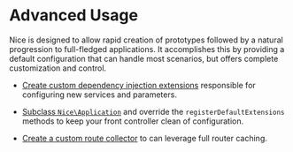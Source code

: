 Advanced Usage
==============

Nice is designed to allow rapid creation of prototypes followed by a natural progression
to full-fledged applications. It accomplishes this by providing a default configuration
that can handle most scenarios, but offers complete customization and control.

*   [Create custom dependency injection extensions](custom-extensions.md) responsible 
    for configuring new services and parameters.
    
*   [Subclass `Nice\Application`](subclass-application.md) and override the `registerDefaultExtensions` 
    methods to keep your front controller clean of configuration.

*   [Create a custom route collector](custom-route-collector.md) to can leverage full router caching.
